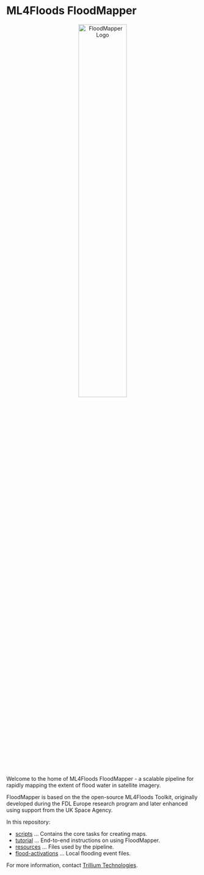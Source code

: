 # ML4Floods FloodMapper

<p align="center">
    <img src="https://raw.githubusercontent.com/spaceml-org/floodmapper/cormac_devel/tutorial/documents/Floodmapper_NEMA_Logo_Black.png" alt="FloodMapper Logo" width="50%">
</p>

Welcome to the home of ML4Floods FloodMapper - a scalable pipeline for
rapidly mapping the extent of flood water in satellite imagery.

FloodMapper is based on the the open-source ML4Floods Toolkit,
originally developed during the FDL Europe research program and later
enhanced using support from the UK Space Agency.

In this repository:
 * [scripts](scripts) ... Contains the core tasks for creating maps.
 * [tutorial](tutorial) ... End-to-end instructions on using FloodMapper.
 * [resources](resources) ... Files used by the pipeline.
 * [flood-activations](flood-activations) ... Local flooding event files.


For more information, contact [Trillium Technologies](https://trillium.tech/).
